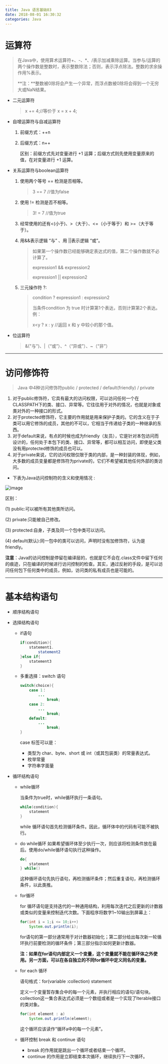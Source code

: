 ```yaml
---
title: Java 语言基础03
date: 2018-08-01 16:30:32
categories: Java
---
```


# 运算符

> 在Java中，使用算术运算符+、-、*、/表示加减乘除运算。当参与/运算的两个操作数是整数时，表示整数除法；否则，表示浮点除法。整数的求余操作用%表示。
>
> **注：**整数被0除将会产生一个异常，而浮点数被0除将会得到一个无穷大或NaN结果。

- 二元运算符

  > x += 4;//等价于 x = x + 4;

- 自增运算符与自减运算符

  1. 前缀方式：++n

  2. 后缀方式：n++

     区别：前缀方式先对变量进行 +1 运算；后缀方式则先使用变量原来的值，在对变量进行 +1 运算。

- 关系运算符与boolean运算符

  1. 使用两个等号 == 检测是否相等。

     > 3 == 7 //值为false

  2. 使用 != 检测是否不相等。

     > 3! = 7 //值为true

  3. 经常使用的还有<(小于)、>（大于）、<=（小于等于）和 >=（大于等于）。

  4. 用&&表示逻辑 “与” 、用 ||表示逻辑 “或”。

     > 如果第一个操作数已经能够确定表达式的值，第二个操作数就不必计算了。
     >
     > expression1 && expression2
     >
     > expression1 || expression2

  5. 三元操作符 ?:

     > condition ? expression1 : expression2
     >
     > 当条件condition 为 true 时计算第1个表达，否则计算第2个表达。例：
     >
     > x<y ? x : y //返回 x 和 y 中较小的那个值。

- 位运算符

  > &("与")、|（“或”）、^（“异或”）、~（“非”）

---

# 访问修饰符

> Java 中4种访问修饰符public / protected / default(friendly) / private

1. 对于public修饰符，它具有最大的访问权限，可以访问任何一个在CLASSPATH下的类、接口、异常等。它往往用于对外的情况，也就是对象或类对外的一种接口的形式。 
2. 对于protected修饰符，它主要的作用就是用来保护子类的。它的含义在于子类可以用它修饰的成员，其他的不可以，它相当于传递给子类的一种继承的东西。 
3. 对于default来说，有点的时候也成为friendly（友员），它是针对本包访问而设计的，任何处于本包下的类、接口、异常等，都可以相互访问，即使是父类没有用protected修饰的成员也可以。 
4. 对于private来说，它的访问权限仅限于类的内部，是一种封装的体现，例如，大多数的成员变量都是修饰符为private的，它们不希望被其他任何外部的类访问。 

- 下表为Java访问控制符的含义和使用情况 :

![image](https://ws4.sinaimg.cn/large/80ceacb8ly1ftvokyhvx5j20jx05laa4.jpg)

  区别：

  (1) public:可以被所有其他类所访问。

  (2) private:只能被自己修改。

  (3) protected:自身，子类及同一个包中类可以访问。

  (4) default(默认):同一包中的类可以访问，声明时没有加修饰符，认为是friendly。

  **注意**：Java的访问控制是停留在编译层的，也就是它不会在.class文件中留下任何的痕迹，只在编译的时候进行访问控制的检查。其实，通过反射的手段，是可以访问任何包下任何类中的成员，例如，访问类的私有成员也是可能的。 

---

# 基本结构语句

- 顺序结构语句

- 选择结构语句

  - if语句

    ```java
    if(condition){
        statement1.
            statement2
    }else if{
        statement3
    }
    ```

  - 多重选择：switch 语句

    ```java
    switch(choice){
        case 1：
            ...
                break;
        case 2:
            ...
                break;
        default:
            ...
                break;
    }
    ```

    case 标签可以是：

    - 类型为 char、byte、short 或 int（或其包装类）的常量表达式。
    - 枚举常量
    - 字符串字面量

- 循环结构语句

  - while循环

    当条件为true时，while循环执行一条语句。

    ```java
    while(condition){
        statement
    }
    ```

    while 循环语句首先检测循环条件。因此，循环体中的代码有可能不被执行。

  - do while循环
    如果希望循环体至少执行一次，则应该将检测条件放在最后。使用do/while循环语句执行这种操作。

    ```java
    do{
        statement
    } while()
    ```

    这种循环语句先执行语句，再检测循环条件；然后重复语句，再检测循环条件，以此类推。

  - for循环

    for 循环语句是支持迭代的一种通用结构，利用每次迭代之后更新的计数器或类似的变量来控制迭代次数。下面程序将数字1~10输出到屏幕上：

    ```java
    for(int i = 1;i <= 10;i++)
        System.out.println(i);
    ```

    for语句的第一部分通常用于对计数器初始化；第二部分给出每次新一轮循环执行前要检测的循环条件；第三部分指示如何更新计数器。

    **注：如果在for语句内部定义一个变量，这个变量就不能在循环体之外使用。另一方面，可以在各自独立的不同for循环中定义同名的变量。**

  - for each 循环

    语句格式：for(variable :collection) statement 

    定义一个变量暂存集合中的每一个元素，并执行相应的语句/语句块。collection这一集合表达式必须是一个数组或者是一个实现了Iterable接口的类对象。

    ```java
    for(int element : a)
        System.out.println(element);
    ```

    这个循环应该读作“循环a中的每一个元素”。

  - 循环控制 break 和 continue 语句

    - break 的作用就是跳出一个循环或者结束一个循环。
    - continue 的作用是立即结束本次循环，继续执行下一次循环。
